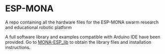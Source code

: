 # ESP-MONA
A repo containing all the hardware files for the ESP-MONA swarm research and educational robotic platform

A full software library and examples compatible with Arduino IDE have been provided. Go to [MONA-ESP_lib](https://github.com/ICE9-Robotics/MONA_ESP_lib) to obtain the library files and installation instructions.
